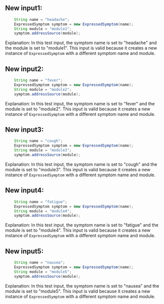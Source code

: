 ## New input1:
```java
    String name = "headache";
    ExpressedSymptom symptom = new ExpressedSymptom(name);
    String module = "module1";
    symptom.addressSource(module);
```
Explanation: In this test input, the symptom name is set to "headache" and the module is set to "module1". This input is valid because it creates a new instance of `ExpressedSymptom` with a different symptom name and module.

## New input2:
```java
    String name = "fever";
    ExpressedSymptom symptom = new ExpressedSymptom(name);
    String module = "module2";
    symptom.addressSource(module);
```
Explanation: In this test input, the symptom name is set to "fever" and the module is set to "module2". This input is valid because it creates a new instance of `ExpressedSymptom` with a different symptom name and module.

## New input3:
```java
    String name = "cough";
    ExpressedSymptom symptom = new ExpressedSymptom(name);
    String module = "module3";
    symptom.addressSource(module);
```
Explanation: In this test input, the symptom name is set to "cough" and the module is set to "module3". This input is valid because it creates a new instance of `ExpressedSymptom` with a different symptom name and module.

## New input4:
```java
    String name = "fatigue";
    ExpressedSymptom symptom = new ExpressedSymptom(name);
    String module = "module4";
    symptom.addressSource(module);
```
Explanation: In this test input, the symptom name is set to "fatigue" and the module is set to "module4". This input is valid because it creates a new instance of `ExpressedSymptom` with a different symptom name and module.

## New input5:
```java
    String name = "nausea";
    ExpressedSymptom symptom = new ExpressedSymptom(name);
    String module = "module5";
    symptom.addressSource(module);
```
Explanation: In this test input, the symptom name is set to "nausea" and the module is set to "module5". This input is valid because it creates a new instance of `ExpressedSymptom` with a different symptom name and module.